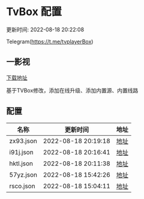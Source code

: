 # TvBox 配置

更新时间: 2022-08-18 20:22:08

Telegram(https://t.me/tvplayerBox)

## 一影视

[下载地址](https://ghproxy.com/https://raw.githubusercontent.com/tv-player/apks/main/live/一影视_1.0.1.apk)

基于TVBox修改，添加在线升级、添加内置源、内置线路


## 配置


|   名称  | 更新时间  |地址  |
|  ----  | ----  |----  |
|  zx93.json | 2022-08-18 20:19:18 |[地址](https://box.okeybox.top/tv/zx93.json) |
|  i91j.json | 2022-08-18 20:16:41 |[地址](https://box.okeybox.top/tv/i91j.json) |
|  hktl.json | 2022-08-18 20:11:38 |[地址](https://box.okeybox.top/tv/hktl.json) |
|  57yz.json | 2022-08-18 15:42:26 |[地址](https://box.okeybox.top/tv/57yz.json) |
|  rsco.json | 2022-08-18 15:04:11 |[地址](https://box.okeybox.top/tv/rsco.json) |
  
